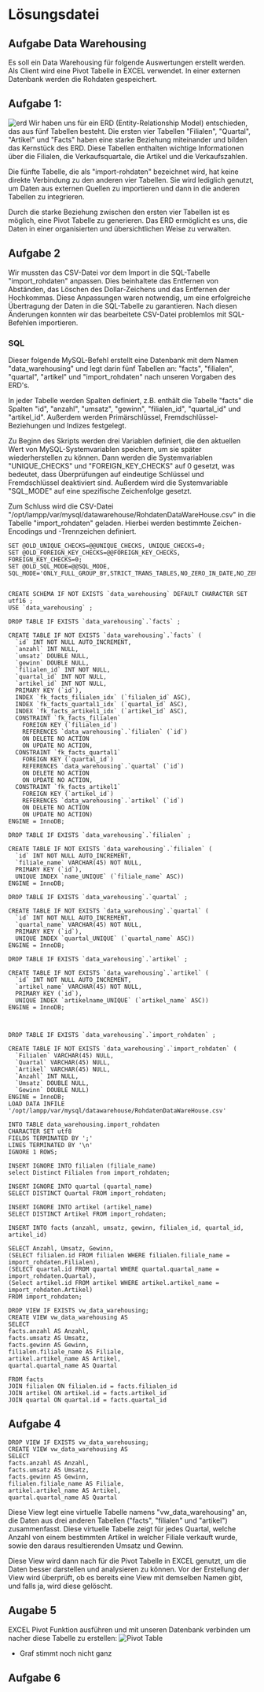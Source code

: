 # Lösungsdatei

## Aufgabe Data Warehousing

Es soll ein Data Warehousing für folgende Auswertungen erstellt werden. Als Client wird eine
Pivot Tabelle in EXCEL verwendet. In einer externen Datenbank werden die Rohdaten gespeichert.

## Aufgabe 1:

![erd](pictures/erd.png)
Wir haben uns für ein ERD (Entity-Relationship Model) entschieden, das aus fünf Tabellen besteht. Die ersten vier Tabellen "Filialen", "Quartal", "Artikel" und "Facts" haben eine starke Beziehung miteinander und bilden das Kernstück des ERD. Diese Tabellen enthalten wichtige Informationen über die Filialen, die Verkaufsquartale, die Artikel und die Verkaufszahlen.

Die fünfte Tabelle, die als "import-rohdaten" bezeichnet wird, hat keine direkte Verbindung zu den anderen vier Tabellen. Sie wird lediglich genutzt, um Daten aus externen Quellen zu importieren und dann in die anderen Tabellen zu integrieren.

Durch die starke Beziehung zwischen den ersten vier Tabellen ist es möglich, eine Pivot Tabelle zu generieren. Das ERD ermöglicht es uns, die Daten in einer organisierten und übersichtlichen Weise zu verwalten.

## Aufgabe 2

Wir mussten das CSV-Datei vor dem Import in die SQL-Tabelle "import_rohdaten" anpassen. Dies beinhaltete das Entfernen von Abständen, das Löschen des Dollar-Zeichens und das Entfernen der Hochkommas. Diese Anpassungen waren notwendig, um eine erfolgreiche Übertragung der Daten in die SQL-Tabelle zu garantieren. Nach diesen Änderungen konnten wir das bearbeitete CSV-Datei problemlos mit SQL-Befehlen importieren.

### SQL

Dieser folgende MySQL-Befehl erstellt eine Datenbank mit dem Namen "data_warehousing" und legt darin fünf Tabellen an: "facts", "filialen", "quartal", "artikel" und "import_rohdaten" nach unseren Vorgaben des ERD's.

In jeder Tabelle werden Spalten definiert, z.B. enthält die Tabelle "facts" die Spalten "id", "anzahl", "umsatz", "gewinn", "filialen_id", "quartal_id" und "artikel_id". Außerdem werden Primärschlüssel, Fremdschlüssel-Beziehungen und Indizes festgelegt.

Zu Beginn des Skripts werden drei Variablen definiert, die den aktuellen Wert von MySQL-Systemvariablen speichern, um sie später wiederherstellen zu können. Dann werden die Systemvariablen "UNIQUE_CHECKS" und "FOREIGN_KEY_CHECKS" auf 0 gesetzt, was bedeutet, dass Überprüfungen auf eindeutige Schlüssel und Fremdschlüssel deaktiviert sind. Außerdem wird die Systemvariable "SQL_MODE" auf eine spezifische Zeichenfolge gesetzt.

Zum Schluss wird die CSV-Datei "/opt/lampp/var/mysql/datawarehouse/RohdatenDataWareHouse.csv" in die Tabelle "import_rohdaten" geladen. Hierbei werden bestimmte Zeichen-Encodings und -Trennzeichen definiert.

```
SET @OLD_UNIQUE_CHECKS=@@UNIQUE_CHECKS, UNIQUE_CHECKS=0;
SET @OLD_FOREIGN_KEY_CHECKS=@@FOREIGN_KEY_CHECKS, FOREIGN_KEY_CHECKS=0;
SET @OLD_SQL_MODE=@@SQL_MODE, SQL_MODE='ONLY_FULL_GROUP_BY,STRICT_TRANS_TABLES,NO_ZERO_IN_DATE,NO_ZERO_DATE,ERROR_FOR_DIVISION_BY_ZERO,NO_ENGINE_SUBSTITUTION';


CREATE SCHEMA IF NOT EXISTS `data_warehousing` DEFAULT CHARACTER SET utf16 ;
USE `data_warehousing` ;

DROP TABLE IF EXISTS `data_warehousing`.`facts` ;

CREATE TABLE IF NOT EXISTS `data_warehousing`.`facts` (
  `id` INT NOT NULL AUTO_INCREMENT,
  `anzahl` INT NULL,
  `umsatz` DOUBLE NULL,
  `gewinn` DOUBLE NULL,
  `filialen_id` INT NOT NULL,
  `quartal_id` INT NOT NULL,
  `artikel_id` INT NOT NULL,
  PRIMARY KEY (`id`),
  INDEX `fk_facts_filialen_idx` (`filialen_id` ASC),
  INDEX `fk_facts_quartal1_idx` (`quartal_id` ASC),
  INDEX `fk_facts_artikel1_idx` (`artikel_id` ASC),
  CONSTRAINT `fk_facts_filialen`
    FOREIGN KEY (`filialen_id`)
    REFERENCES `data_warehousing`.`filialen` (`id`)
    ON DELETE NO ACTION
    ON UPDATE NO ACTION,
  CONSTRAINT `fk_facts_quartal1`
    FOREIGN KEY (`quartal_id`)
    REFERENCES `data_warehousing`.`quartal` (`id`)
    ON DELETE NO ACTION
    ON UPDATE NO ACTION,
  CONSTRAINT `fk_facts_artikel1`
    FOREIGN KEY (`artikel_id`)
    REFERENCES `data_warehousing`.`artikel` (`id`)
    ON DELETE NO ACTION
    ON UPDATE NO ACTION)
ENGINE = InnoDB;

DROP TABLE IF EXISTS `data_warehousing`.`filialen` ;

CREATE TABLE IF NOT EXISTS `data_warehousing`.`filialen` (
  `id` INT NOT NULL AUTO_INCREMENT,
  `filiale_name` VARCHAR(45) NOT NULL,
  PRIMARY KEY (`id`),
  UNIQUE INDEX `name_UNIQUE` (`filiale_name` ASC))
ENGINE = InnoDB;

DROP TABLE IF EXISTS `data_warehousing`.`quartal` ;

CREATE TABLE IF NOT EXISTS `data_warehousing`.`quartal` (
  `id` INT NOT NULL AUTO_INCREMENT,
  `quartal_name` VARCHAR(45) NOT NULL,
  PRIMARY KEY (`id`),
  UNIQUE INDEX `quartal_UNIQUE` (`quartal_name` ASC))
ENGINE = InnoDB;

DROP TABLE IF EXISTS `data_warehousing`.`artikel` ;

CREATE TABLE IF NOT EXISTS `data_warehousing`.`artikel` (
  `id` INT NOT NULL AUTO_INCREMENT,
  `artikel_name` VARCHAR(45) NOT NULL,
  PRIMARY KEY (`id`),
  UNIQUE INDEX `artikelname_UNIQUE` (`artikel_name` ASC))
ENGINE = InnoDB;



DROP TABLE IF EXISTS `data_warehousing`.`import_rohdaten` ;

CREATE TABLE IF NOT EXISTS `data_warehousing`.`import_rohdaten` (
  `Filialen` VARCHAR(45) NULL,
  `Quartal` VARCHAR(45) NULL,
  `Artikel` VARCHAR(45) NULL,
  `Anzahl` INT NULL,
  `Umsatz` DOUBLE NULL,
  `Gewinn` DOUBLE NULL)
ENGINE = InnoDB;
LOAD DATA INFILE '/opt/lampp/var/mysql/datawarehouse/RohdatenDataWareHouse.csv'

INTO TABLE data_warehousing.import_rohdaten
CHARACTER SET utf8
FIELDS TERMINATED BY ';'
LINES TERMINATED BY '\n'
IGNORE 1 ROWS;

INSERT IGNORE INTO filialen (filiale_name)
select Distinct Filialen from import_rohdaten;

INSERT IGNORE INTO quartal (quartal_name)
SELECT DISTINCT Quartal FROM import_rohdaten;

INSERT IGNORE INTO artikel (artikel_name)
SELECT DISTINCT Artikel FROM import_rohdaten;

INSERT INTO facts (anzahl, umsatz, gewinn, filialen_id, quartal_id, artikel_id)

SELECT Anzahl, Umsatz, Gewinn,
(SELECT filialen.id FROM filialen WHERE filialen.filiale_name = import_rohdaten.Filialen),
(SELECT quartal.id FROM quartal WHERE quartal.quartal_name = import_rohdaten.Quartal),
(Select artikel.id FROM artikel WHERE artikel.artikel_name = import_rohdaten.Artikel)
FROM import_rohdaten;

DROP VIEW IF EXISTS vw_data_warehousing;
CREATE VIEW vw_data_warehousing AS
SELECT
facts.anzahl AS Anzahl,
facts.umsatz AS Umsatz,
facts.gewinn AS Gewinn,
filialen.filiale_name AS Filiale,
artikel.artikel_name AS Artikel,
quartal.quartal_name AS Quartal

FROM facts
JOIN filialen ON filialen.id = facts.filialen_id
JOIN artikel ON artikel.id = facts.artikel_id
JOIN quartal ON quartal.id = facts.quartal_id
```

## Aufgabe 4

```
DROP VIEW IF EXISTS vw_data_warehousing;
CREATE VIEW vw_data_warehousing AS
SELECT
facts.anzahl AS Anzahl,
facts.umsatz AS Umsatz,
facts.gewinn AS Gewinn,
filialen.filiale_name AS Filiale,
artikel.artikel_name AS Artikel,
quartal.quartal_name AS Quartal
```

Diese View legt eine virtuelle Tabelle namens "vw_data_warehousing" an, die Daten aus drei anderen Tabellen ("facts", "filialen" und "artikel") zusammenfasst. Diese virtuelle Tabelle zeigt für jedes Quartal, welche Anzahl von einem bestimmten Artikel in welcher Filiale verkauft wurde, sowie den daraus resultierenden Umsatz und Gewinn.

Diese View wird dann nach für die Pivot Tabelle in EXCEL genutzt, um die Daten besser darstellen und analysieren zu können. Vor der Erstellung der View wird überprüft, ob es bereits eine View mit demselben Namen gibt, und falls ja, wird diese gelöscht.

## Augabe 5

EXCEL Pivot Funktion ausführen und mit unseren Datenbank verbinden um nacher diese Tabelle zu erstellen:
![Pivot Table](pictures/pivot-table.png)

- Graf stimmt noch nicht ganz

## Aufgabe 6
